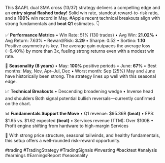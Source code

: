 This $AAPL dual SMA cross (13/37) strategy delivers a compelling edge and an **entry signal flashed today!**
Solid win rate, standout reward-to-risk ratio, and a **100%** win record in May.
#Apple recent technical breakouts align with strong fundamentals and **beat Q1** estimates. 👇

✅ **Performance Metrics**
• Win Rate: 51% (130 trades)
• Avg Win: **21.02%**
• Avg Return: 7.63%
• Reward/Risk: **3.29**
• Sharpe: 0.52
• Sortino: **1.10**
Positive asymmetry is key. The average gain outpaces the average loss (−6.40%) by more than 3x, fueling strong returns even with a modest win rate.

📅 **Seasonality (8 years)**
• May: **100%** positive periods
• June: **67%**
• Best months: May, Nov, Apr–Jul, Dec
• Worst month: Sep (25%)
May and June have historically been strong. The strategy lines up well with this seasonal edge.

📈 **Technical Breakouts**
• Descending broadening wedge
• Inverse head and shoulders
Both signal potential bullish reversals—currently confirmed on the chart.

📊 **Fundamentals Support the Move**
• Q1 revenue: $95.36B **(beat)**
• EPS: $1.65 vs. $1.62 expected **(beat)**
• Services revenue (TTM): Over $100B
• Profit engine shifting from hardware to high-margin Services

📌 With strong price structure, seasonal tailwinds, and healthy fundamentals, this setup offers a well-rounded risk-reward opportunity.

#trading #TradingStrategy #TradingSignals #investing #backtest #analysis #earnings #EarningsReport #seasonality